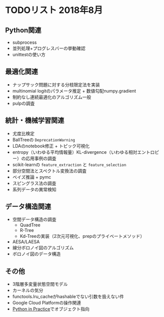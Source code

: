# TODOリスト 2018年8月

## Python関連
- subprocess
- 並列処理+プログレスバーの挙動確認
- unittestの使い方

## 最適化関連
- ナップサック問題に対する分枝限定法を実装
- multinomial logitのパラメータ推定 + 数値勾配numpy.gradient
- 制約なし連続最適化のアルゴリズム一般
- pulpの調査

## 統計・機械学習関連
- 尤度比検定
- BallTreeの `DeprecationWarning`
- LDAのnotebook修正 + トピック可視化
- entropy（いわゆる平均情報量）KL-divergence（いわゆる相対エントロピー）の応用事例の調査
- scikit-learnの `feature_extraction` と `feature_selection`
- 部分空間法とスペクトル変換法の調査
- ベイズ推論 + pymc
- スピングラス法の調査
- 系列データの異常検知

## データ構造関連
- 空間データ構造の調査
	- QuadTree
	- R-Tree
	- Kd-Treeの実装（2次元可視化、prepのプライベートメソッド）
- AESA/LAESA
- 線分ボロノイ図のアルゴリズム
- ボロノイ図のデータ構造

## その他
- 3階層多変量状態空間モデル
- カーネルの気分
- functools.lru_cacheがhashableでない引数を扱えない件
- Google Cloud Platformの操作関連
- [Python in Practice](https://doc.lagout.org/programmation/python/Python%20in%20Practice_%20Create%20Better%20Programs%20using%20Concurrency%2C%20Libraries%2C%20and%20Patterns%20%5BSummerfield%202013-08-29%5D.pdf)でオブジェクト指向

